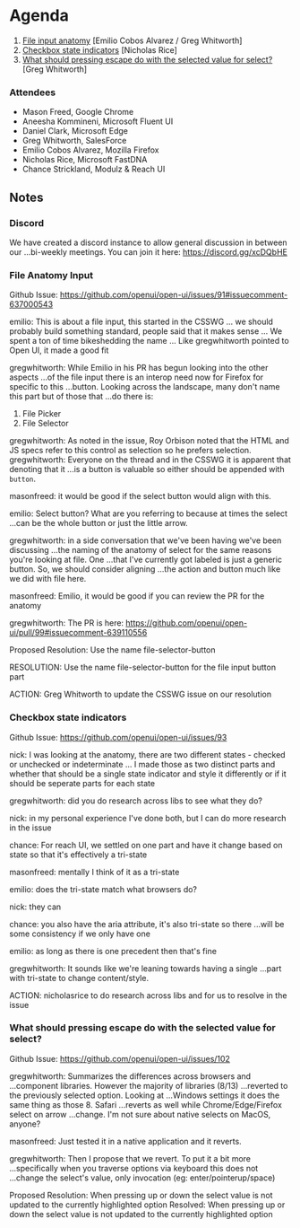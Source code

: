 # Agenda

1. [File input anatomy](https://github.com/openui/open-ui/issues/91#issuecomment-637000543) [Emilio Cobos Alvarez / Greg Whitworth]
2. [Checkbox state indicators](https://github.com/openui/open-ui/issues/93) [Nicholas Rice]
3. [What should pressing escape do with the selected value for select?](https://github.com/openui/open-ui/issues/102) [Greg Whitworth]

### Attendees

* Mason Freed, Google Chrome
* Aneesha Kommineni, Microsoft Fluent UI
* Daniel Clark, Microsoft Edge
* Greg Whitworth, SalesForce
* Emilio Cobos Alvarez, Mozilla Firefox
* Nicholas Rice, Microsoft FastDNA
* Chance Strickland, Modulz & Reach UI

## Notes

### Discord
We have created a discord instance to allow general discussion in between our 
...bi-weekly meetings. You can join it here: https://discord.gg/xcDQbHE

### File Anatomy Input
Github Issue: https://github.com/openui/open-ui/issues/91#issuecomment-637000543

emilio: This is about a file input, this started in the CSSWG
... we should probably build something standard, people said that it makes sense
... We spent a ton of time bikeshedding the name
... Like gregwhitworth pointed to Open UI, it made a good fit

gregwhitworth: While Emilio in his PR has begun looking into the other aspects
...of the file input there is an interop need now for Firefox for specific to this 
...button. Looking across the landscape, many don't name this part but of those that
...do there is:

1. File Picker
2. File Selector

gregwhitworth: As noted in the issue, Roy Orbison noted that the HTML and JS specs refer to 
this control as selection so he prefers selection.
gregwhitworth: Everyone on the thread and in the CSSWG it is apparent that denoting that it 
...is a button is valuable so either should be appended with `button`.

masonfreed: it would be good if the select button would align with this.

emilio: Select button? What are you referring to because at times the select 
...can be the whole button or just the little arrow.

gregwhitworth: in a side conversation that we've been having we've been discussing 
...the naming of the anatomy of select for the same reasons you're looking at file. One 
...that I've currently got labeled is just a generic button. So, we should consider aligning 
...the action and button much like we did with file here.

masonfreed: Emilio, it would be good if you can review the PR for the anatomy

gregwhitworth: The PR is here: https://github.com/openui/open-ui/pull/99#issuecomment-639110556

Proposed Resolution: Use the name file-selector-button

RESOLUTION: Use the name file-selector-button for the file input button part

ACTION: Greg Whitworth to update the CSSWG issue on our resolution

### Checkbox state indicators
Github Issue: https://github.com/openui/open-ui/issues/93

nick: I was looking at the anatomy, there are two different states - checked or unchecked or indeterminate
... I made those as two distinct parts and whether that should be a single state indicator and style it differently or if it should be seperate parts for each state

gregwhitworth: did you do research across libs to see what they do?

nick: in my personal experience I've done both, but I can do more research in the issue

chance: For reach UI, we settled on one part and have it change based on state so that it's effectively a tri-state

masonfreed: mentally I think of it as a tri-state

emilio: does the tri-state match what browsers do?

nick: they can

chance: you also have the aria attribute, it's also tri-state so there 
...will be some consistency if we only have one

emilio: as long as there is one precedent then that's fine

gregwhitworth: It sounds like we're leaning towards having a single 
...part with tri-state to change content/style.

ACTION: nicholasrice to do research across libs and for us to resolve in the issue

### What should pressing escape do with the selected value for select?
Github Issue: https://github.com/openui/open-ui/issues/102

gregwhitworth: Summarizes the differences across browsers and 
...component libraries. However the majority of libraries (8/13) 
...reverted to the previously selected option. Looking at 
...Windows settings it does the same thing as those 8. Safari 
...reverts as well while Chrome/Edge/Firefox select on arrow 
...change. I'm not sure about native selects on MacOS, anyone?

masonfreed: Just tested it in a native application and it reverts.

gregwhitworth: Then I propose that we revert. To put it a bit more 
...specifically when you traverse options via keyboard this does not 
...change the select's value, only invocation (eg: enter/pointerup/space)

Proposed Resolution: When pressing up or down the select value is not updated to the currently highlighted option
Resolved: When pressing up or down the select value is not updated to the currently highlighted option
